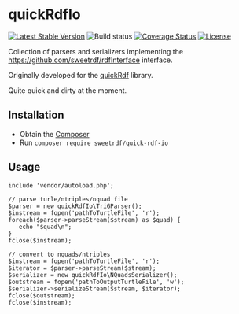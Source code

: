 # quickRdfIo

[![Latest Stable Version](https://poser.pugx.org/sweetrdf/quick-rdf-io/v/stable)](https://packagist.org/packages/sweetrdf/quick-rdf-io)
![Build status](https://github.com/sweetrdf/quickRdfIo/workflows/phpunit/badge.svg?branch=master)
[![Coverage Status](https://coveralls.io/repos/github/sweetrdf/quickRdfIo/badge.svg?branch=master)](https://coveralls.io/github/sweetrdf/quickRdfIo?branch=master)
[![License](https://poser.pugx.org/sweetrdf/quick-rdf-io/license)](https://packagist.org/packages/sweetrdf/quick-rdf-io)

Collection of parsers and serializers implementing the https://github.com/sweetrdf/rdfInterface interface.

Originally developed for the [quickRdf](https://github.com/sweetrdf/quickRdf) library.

Quite quick and dirty at the moment.

## Installation

* Obtain the [Composer](https://getcomposer.org)
* Run `composer require sweetrdf/quick-rdf-io`

## Usage

```
include 'vendor/autoload.php';

// parse turle/ntriples/nquad file
$parser = new quickRdfIo\TriGParser();
$instream = fopen('pathToTurtleFile', 'r');
foreach($parser->parseStream($stream) as $quad) {
   echo "$quad\n";
}
fclose($instream);

// convert to nquads/ntriples
$instream = fopen('pathToTurtleFile', 'r');
$iterator = $parser->parseStream($stream);
$serializer = new quickRdfIo\NQuadsSerializer();
$outstream = fopen('pathToOutputTurtleFile', 'w');
$serializer->serializeStream($stream, $iterator);
fclose($outstream);
fclose($instream);
```
